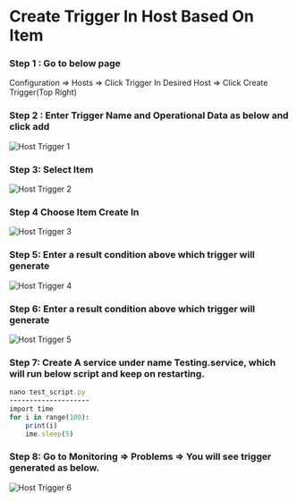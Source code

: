 <h1>Create Trigger In Host Based On Item</h1>

### Step 1 : Go to below page
Configuration => Hosts => Click Trigger In Desired Host => Click Create Trigger(Top Right)

### Step 2 : Enter Trigger Name and Operational Data as below and click add
<img src="https://github.com/ShubhPatil95/Linux_Server_Monitoring_Zabbix/blob/main/Images/Trigger1.png" alt="Host Trigger 1">

### Step 3: Select Item
<img src="https://github.com/ShubhPatil95/Linux_Server_Monitoring_Zabbix/blob/main/Images/Trigger2.png" alt="Host Trigger 2">

### Step 4 Choose Item Create In  
<img src="https://github.com/ShubhPatil95/Linux_Server_Monitoring_Zabbix/blob/main/Images/Trigger3.png" alt="Host Trigger 3">

### Step 5: Enter a result condition above which trigger will generate
<img src="https://github.com/ShubhPatil95/Linux_Server_Monitoring_Zabbix/blob/main/Images/Trigger4.png" alt="Host Trigger 4">


### Step 6: Enter a result condition above which trigger will generate
<img src="https://github.com/ShubhPatil95/Linux_Server_Monitoring_Zabbix/blob/main/Images/Trigger5.png" alt="Host Trigger 5">

### Step 7: Create A service under name Testing.service, which will run below script and keep on restarting.
```ruby
nano test_script.py
--------------------
import time 
for i in range(100):
    print(i)
    ime.sleep(5)
```

### Step 8: Go to Monitoring => Problems => You will see trigger generated as below.
<img src="https://github.com/ShubhPatil95/Linux_Server_Monitoring_Zabbix/blob/main/Images/TriggerCheck.png" alt="Host Trigger 6">

